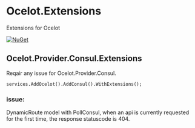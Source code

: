 # Ocelot.Extensions
Extensions for Ocelot

[![NuGet](https://img.shields.io/nuget/v/Ocelot.Provider.Consul.Extensions.svg)](https://www.nuget.org/packages/Ocelot.Provider.Consul.Extensions)

## Ocelot.Provider.Consul.Extensions
Reqair any issue for Ocelot.Provider.Consul.

```
services.AddOcelot().AddConsul().WithExtensions();
```

### issue:
DynamicRoute model with PollConsul, when an api is currently requested for the first time, the response statuscode is 404.

